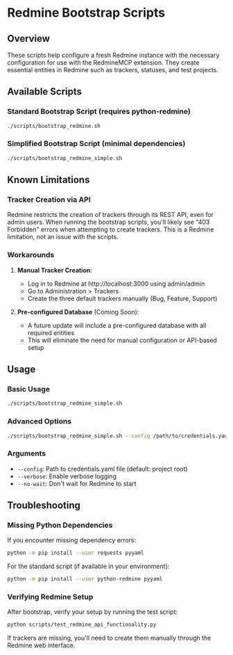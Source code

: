 # Redmine Bootstrap Scripts

## Overview

These scripts help configure a fresh Redmine instance with the necessary configuration for use with the RedmineMCP extension. They create essential entities in Redmine such as trackers, statuses, and test projects.

## Available Scripts

### Standard Bootstrap Script (requires python-redmine)

```bash
./scripts/bootstrap_redmine.sh
```

### Simplified Bootstrap Script (minimal dependencies)

```bash
./scripts/bootstrap_redmine_simple.sh
```

## Known Limitations

### Tracker Creation via API

Redmine restricts the creation of trackers through its REST API, even for admin users. When running the bootstrap scripts, you'll likely see "403 Forbidden" errors when attempting to create trackers. This is a Redmine limitation, not an issue with the scripts.

### Workarounds

1. **Manual Tracker Creation**:
   - Log in to Redmine at http://localhost:3000 using admin/admin
   - Go to Administration > Trackers
   - Create the three default trackers manually (Bug, Feature, Support)

2. **Pre-configured Database** (Coming Soon):
   - A future update will include a pre-configured database with all required entities
   - This will eliminate the need for manual configuration or API-based setup

## Usage

### Basic Usage

```bash
./scripts/bootstrap_redmine_simple.sh
```

### Advanced Options

```bash
./scripts/bootstrap_redmine_simple.sh --config /path/to/credentials.yaml --verbose
```

### Arguments

- `--config`: Path to credentials.yaml file (default: project root)
- `--verbose`: Enable verbose logging
- `--no-wait`: Don't wait for Redmine to start

## Troubleshooting

### Missing Python Dependencies

If you encounter missing dependency errors:

```bash
python -m pip install --user requests pyyaml
```

For the standard script (if available in your environment):

```bash
python -m pip install --user python-redmine pyyaml
```

### Verifying Redmine Setup

After bootstrap, verify your setup by running the test script:

```bash
python scripts/test_redmine_api_functionality.py
```

If trackers are missing, you'll need to create them manually through the Redmine web interface.
